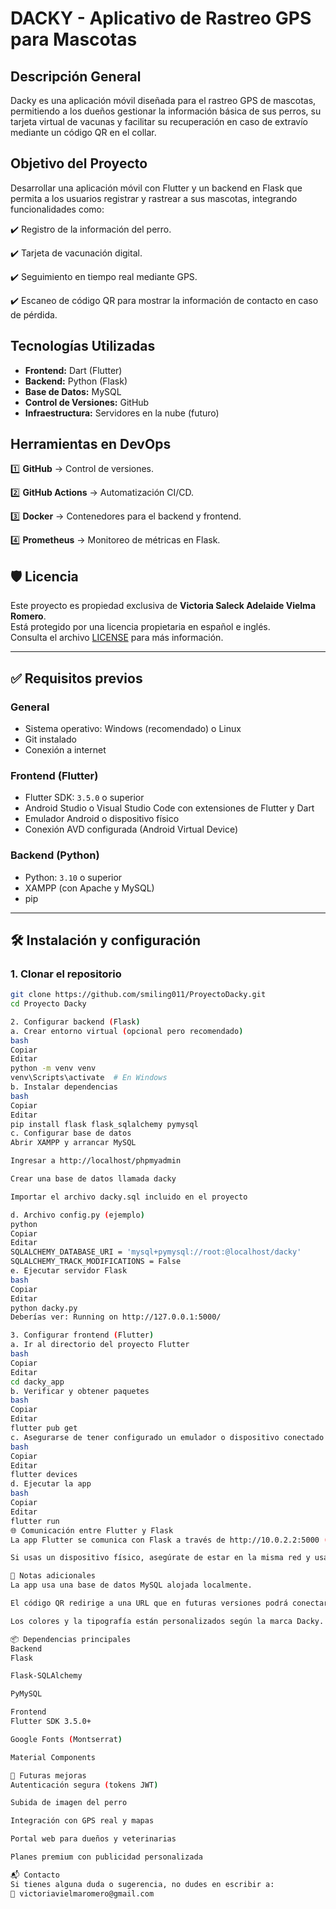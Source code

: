 # DACKY - Aplicativo de Rastreo GPS para Mascotas

## **Descripción General**

Dacky es una aplicación móvil diseñada para el rastreo GPS de mascotas, permitiendo a los dueños gestionar la información básica de sus perros, su tarjeta virtual de vacunas y facilitar su recuperación en caso de extravío mediante un código QR en el collar.

## **Objetivo del Proyecto**

Desarrollar una aplicación móvil con Flutter y un backend en Flask que permita a los usuarios registrar y rastrear a sus mascotas, integrando funcionalidades como:

✔️ Registro de la información del perro.

✔️ Tarjeta de vacunación digital.

✔️ Seguimiento en tiempo real mediante GPS.

✔️ Escaneo de código QR para mostrar la información de contacto en caso de pérdida.

## **Tecnologías Utilizadas**

- **Frontend:** Dart (Flutter)
- **Backend:** Python (Flask)
- **Base de Datos:** MySQL
- **Control de Versiones:** GitHub
- **Infraestructura:** Servidores en la nube (futuro)

## **Herramientas en DevOps**

1️⃣ **GitHub** → Control de versiones.

2️⃣ **GitHub Actions** → Automatización CI/CD.

3️⃣ **Docker** → Contenedores para el backend y frontend.

4️⃣ **Prometheus** → Monitoreo de métricas en Flask.


## 🛡️ Licencia

Este proyecto es propiedad exclusiva de **Victoria Saleck Adelaide Vielma Romero**.  
Está protegido por una licencia propietaria en español e inglés.  
Consulta el archivo [LICENSE](LICENSE) para más información.



---

## ✅ Requisitos previos

### General
- Sistema operativo: Windows (recomendado) o Linux
- Git instalado
- Conexión a internet

### Frontend (Flutter)
- Flutter SDK: `3.5.0` o superior
- Android Studio o Visual Studio Code con extensiones de Flutter y Dart
- Emulador Android o dispositivo físico
- Conexión AVD configurada (Android Virtual Device)

### Backend (Python)
- Python: `3.10` o superior
- XAMPP (con Apache y MySQL)
- pip

---

## 🛠️ Instalación y configuración

### 1. Clonar el repositorio

```bash
git clone https://github.com/smiling011/ProyectoDacky.git
cd Proyecto Dacky

2. Configurar backend (Flask)
a. Crear entorno virtual (opcional pero recomendado)
bash
Copiar
Editar
python -m venv venv
venv\Scripts\activate  # En Windows
b. Instalar dependencias
bash
Copiar
Editar
pip install flask flask_sqlalchemy pymysql
c. Configurar base de datos
Abrir XAMPP y arrancar MySQL

Ingresar a http://localhost/phpmyadmin

Crear una base de datos llamada dacky

Importar el archivo dacky.sql incluido en el proyecto

d. Archivo config.py (ejemplo)
python
Copiar
Editar
SQLALCHEMY_DATABASE_URI = 'mysql+pymysql://root:@localhost/dacky'
SQLALCHEMY_TRACK_MODIFICATIONS = False
e. Ejecutar servidor Flask
bash
Copiar
Editar
python dacky.py
Deberías ver: Running on http://127.0.0.1:5000/

3. Configurar frontend (Flutter)
a. Ir al directorio del proyecto Flutter
bash
Copiar
Editar
cd dacky_app
b. Verificar y obtener paquetes
bash
Copiar
Editar
flutter pub get
c. Asegurarse de tener configurado un emulador o dispositivo conectado
bash
Copiar
Editar
flutter devices
d. Ejecutar la app
bash
Copiar
Editar
flutter run
🌐 Comunicación entre Flutter y Flask
La app Flutter se comunica con Flask a través de http://10.0.2.2:5000 (si estás usando un emulador Android)

Si usas un dispositivo físico, asegúrate de estar en la misma red y usar la IP local de tu PC (ej. http://192.168.1.10:5000)

📝 Notas adicionales
La app usa una base de datos MySQL alojada localmente.

El código QR redirige a una URL que en futuras versiones podrá conectarse a un backend online.

Los colores y la tipografía están personalizados según la marca Dacky.

📦 Dependencias principales
Backend
Flask

Flask-SQLAlchemy

PyMySQL

Frontend
Flutter SDK 3.5.0+

Google Fonts (Montserrat)

Material Components

🚧 Futuras mejoras
Autenticación segura (tokens JWT)

Subida de imagen del perro

Integración con GPS real y mapas

Portal web para dueños y veterinarias

Planes premium con publicidad personalizada

📬 Contacto
Si tienes alguna duda o sugerencia, no dudes en escribir a:
📧 victoriavielmaromero@gmail.com
